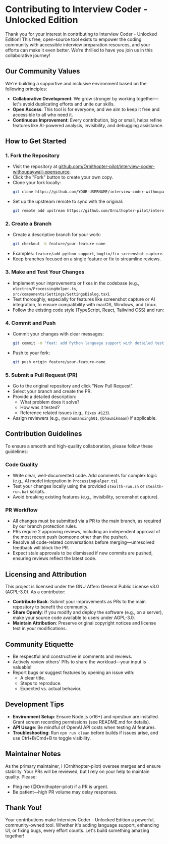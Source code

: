 # Contributing to Interview Coder - Unlocked Edition

Thank you for your interest in contributing to Interview Coder - Unlocked Edition! This free, open-source tool exists to empower the coding community with accessible interview preparation resources, and your efforts can make it even better. We're thrilled to have you join us in this collaborative journey!

## Our Community Values

We're building a supportive and inclusive environment based on the following principles:

- **Collaborative Development**: We grow stronger by working together—let's avoid duplicating efforts and unite our skills.
- **Open Access**: This tool is for everyone, and we aim to keep it free and accessible to all who need it.
- **Continuous Improvement**: Every contribution, big or small, helps refine features like AI-powered analysis, invisibility, and debugging assistance.

## How to Get Started

### 1. Fork the Repository

- Visit the repository at [github.com/Ornithopter-pilot/interview-coder-withoupaywall-opensource](https://github.com/Ornithopter-pilot/interview-coder-withoupaywall-opensource).
- Click the "Fork" button to create your own copy.
- Clone your fork locally:
  ```bash
  git clone https://github.com/YOUR-USERNAME/interview-coder-withoupaywall-opensource.git
  ```
- Set up the upstream remote to sync with the original:
  ```bash
  git remote add upstream https://github.com/Ornithopter-pilot/interview-coder-withoupaywall-opensource.git
  ```

### 2. Create a Branch

- Create a descriptive branch for your work:
  ```bash
  git checkout -b feature/your-feature-name
  ```
- Examples: `feature/add-python-support`, `bugfix/fix-screenshot-capture`.
- Keep branches focused on a single feature or fix to streamline reviews.

### 3. Make and Test Your Changes

- Implement your improvements or fixes in the codebase (e.g., `electron/ProcessingHelper.ts`, `src/components/Settings/SettingsDialog.tsx`).
- Test thoroughly, especially for features like screenshot capture or AI integration, to ensure compatibility with macOS, Windows, and Linux.
- Follow the existing code style (TypeScript, React, Tailwind CSS) and run:

### 4. Commit and Push

- Commit your changes with clear messages:
  ```bash
  git commit -m "feat: add Python language support with detailed testing"
  ```
- Push to your fork:
  ```bash
  git push origin feature/your-feature-name
  ```

### 5. Submit a Pull Request (PR)

- Go to the original repository and click "New Pull Request".
- Select your branch and create the PR.
- Provide a detailed description:
  - What problem does it solve?
  - How was it tested?
  - Reference related issues (e.g., `Fixes #123`).
- Assign reviewers (e.g., `@anshumansingh01`, `@bhaumikmaan`) if applicable.

## Contribution Guidelines

To ensure a smooth and high-quality collaboration, please follow these guidelines:

### Code Quality

- Write clear, well-documented code. Add comments for complex logic (e.g., AI model integration in `ProcessingHelper.ts`).
- Test your changes locally using the provided `stealth-run.sh` or `stealth-run.bat` scripts.
- Avoid breaking existing features (e.g., invisibility, screenshot capture).

### PR Workflow

- All changes must be submitted via a PR to the main branch, as required by our branch protection rules.
- PRs require 2 approving reviews, including an independent approval of the most recent push (someone other than the pusher).
- Resolve all code-related conversations before merging—unresolved feedback will block the PR.
- Expect stale approvals to be dismissed if new commits are pushed, ensuring reviews reflect the latest code.

## Licensing and Attribution

This project is licensed under the GNU Affero General Public License v3.0 (AGPL-3.0). As a contributor:

- **Contribute Back**: Submit your improvements as PRs to the main repository to benefit the community.
- **Share Openly**: If you modify and deploy the software (e.g., on a server), make your source code available to users under AGPL-3.0.
- **Maintain Attribution**: Preserve original copyright notices and license text in your modifications.

## Community Etiquette

- Be respectful and constructive in comments and reviews.
- Actively review others' PRs to share the workload—your input is valuable!
- Report bugs or suggest features by opening an issue with:
  - A clear title.
  - Steps to reproduce.
  - Expected vs. actual behavior.

## Development Tips

- **Environment Setup**: Ensure Node.js (v16+) and npm/bun are installed. Grant screen recording permissions (see README.md for details).
- **API Usage**: Be mindful of OpenAI API costs when testing AI features.
- **Troubleshooting**: Run `npm run clean` before builds if issues arise, and use Ctrl+B/Cmd+B to toggle visibility.

## Maintainer Notes

As the primary maintainer, I (Ornithopter-pilot) oversee merges and ensure stability. Your PRs will be reviewed, but I rely on your help to maintain quality. Please:

- Ping me (@Ornithopter-pilot) if a PR is urgent.
- Be patient—high PR volume may delay responses.

## Thank You!

Your contributions make Interview Coder - Unlocked Edition a powerful, community-owned tool. Whether it's adding language support, enhancing UI, or fixing bugs, every effort counts. Let's build something amazing together!